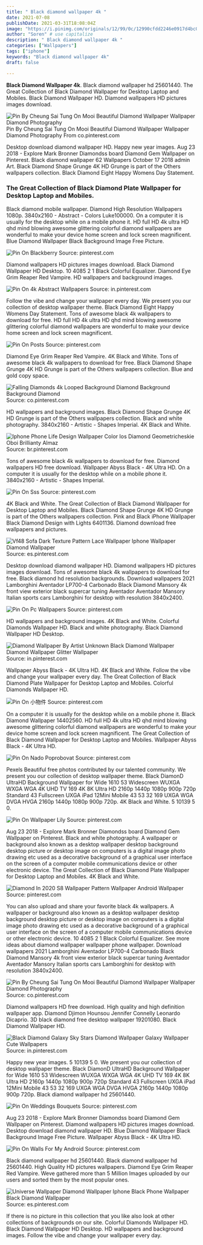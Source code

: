 ```yaml
---
title: " Black diamond wallpaper 4k "
date: 2021-07-08
publishDate: 2021-03-31T18:08:04Z
image: "https://i.pinimg.com/originals/12/99/0c/12990cfdd2246e0917d4bc0f5c894de5.png"
author: "Soren" # use capitalize
description: " Black diamond wallpaper 4k "
categories: ["Wallpapers"]
tags: ["iphone"]
keywords: "Black diamond wallpaper 4k"
draft: false

---
```



**Black Diamond Wallpaper 4k**. Black diamond wallpaper hd 25601440. The Great Collection of Black Diamond Wallpaper for Desktop Laptop and Mobiles. Black Diamond Wallpaper HD. Diamond wallpapers HD pictures images download.

![Pin By Cheung Sai Tung On Mooi Beautiful Diamond Wallpaper Wallpaper Diamond Photography](https://i.pinimg.com/originals/e8/f5/d3/e8f5d333c0f5bce8a9702e5c5f3a1360.jpg "Pin By Cheung Sai Tung On Mooi Beautiful Diamond Wallpaper Wallpaper Diamond Photography")
Pin By Cheung Sai Tung On Mooi Beautiful Diamond Wallpaper Wallpaper Diamond Photography From co.pinterest.com


Desktop download diamond wallpaper HD. Happy new year images. Aug 23 2018 - Explore Mark Bronner Diamondss board Diamond Gem Wallpaper on Pinterest. Black diamond wallpaper 62 Wallpapers October 17 2018 admin Art. Black Diamond Shape Grunge 4K HD Grunge is part of the Others wallpapers collection. Black Diamond Eight Happy Womens Day Statement.

### The Great Collection of Black Diamond Plate Wallpaper for Desktop Laptop and Mobiles.

Black diamond mobile wallpaper. Diamond High Resolution Wallpapers 1080p. 3840x2160 - Abstract - Colors Luke100000. On a computer it is usually for the desktop while on a mobile phone it. HD full HD 4k ultra HD qhd mind blowing awesome glittering colorful diamond wallpapers are wonderful to make your device home screen and lock screen magnificent. Blue Diamond Wallpaper Black Background Image Free Picture.


![Pin On Blackberry](https://i.pinimg.com/originals/2d/99/56/2d9956fa217b17457d6c927412ec43c8.jpg "Pin On Blackberry")
Source: pinterest.com

Diamond wallpapers HD pictures images download. Black Diamond Wallpaper HD Desktop. 10 4085 2 1 Black Colorful Equalizer. Diamond Eye Grim Reaper Red Vampire. HD wallpapers and background images.

![Pin On 4k Abstract Wallpapers](https://i.pinimg.com/originals/e0/67/12/e06712e8eb24f36131fbd0abe1fa069a.jpg "Pin On 4k Abstract Wallpapers")
Source: in.pinterest.com

Follow the vibe and change your wallpaper every day. We present you our collection of desktop wallpaper theme. Black Diamond Eight Happy Womens Day Statement. Tons of awesome black 4k wallpapers to download for free. HD full HD 4k ultra HD qhd mind blowing awesome glittering colorful diamond wallpapers are wonderful to make your device home screen and lock screen magnificent.

![Pin On Posts](https://i.pinimg.com/originals/31/70/f8/3170f8a8976adb4a761a76a69adc59ee.jpg "Pin On Posts")
Source: pinterest.com

Diamond Eye Grim Reaper Red Vampire. 4K Black and White. Tons of awesome black 4k wallpapers to download for free. Black Diamond Shape Grunge 4K HD Grunge is part of the Others wallpapers collection. Blue and gold copy space.

![Falling Diamonds 4k Looped Background Diamond Background Background Diamond](https://i.pinimg.com/originals/cb/7b/21/cb7b2131475fb0484b884ee26e0fab72.jpg "Falling Diamonds 4k Looped Background Diamond Background Background Diamond")
Source: co.pinterest.com

HD wallpapers and background images. Black Diamond Shape Grunge 4K HD Grunge is part of the Others wallpapers collection. Black and white photography. 3840x2160 - Artistic - Shapes Imperial. 4K Black and White.

![Iphone Phone Life Design Wallpaper Color Ios Diamond Geometricheskie Oboi Brillianty Almaz](https://i.pinimg.com/originals/dd/51/75/dd5175f87be46cc6816e2039da9c7cca.png "Iphone Phone Life Design Wallpaper Color Ios Diamond Geometricheskie Oboi Brillianty Almaz")
Source: br.pinterest.com

Tons of awesome black 4k wallpapers to download for free. Diamond wallpapers HD free download. Wallpaper Abyss Black - 4K Ultra HD. On a computer it is usually for the desktop while on a mobile phone it. 3840x2160 - Artistic - Shapes Imperial.

![Pin On Sss](https://i.pinimg.com/736x/e3/89/da/e389da140761adaf25277d885e13b205.jpg "Pin On Sss")
Source: pinterest.com

4K Black and White. The Great Collection of Black Diamond Wallpaper for Desktop Laptop and Mobiles. Black Diamond Shape Grunge 4K HD Grunge is part of the Others wallpapers collection. Pink and Black iPhone Wallpaper Black Diamond Design with Lights 6401136. Diamond download free wallpapers and pictures.

![Vf48 Sofa Dark Texture Pattern Lace Wallpaper Iphone Wallpaper Diamond Wallpaper](https://i.pinimg.com/originals/22/86/31/2286310cfdfc97016782e591e1e0f857.jpg "Vf48 Sofa Dark Texture Pattern Lace Wallpaper Iphone Wallpaper Diamond Wallpaper")
Source: es.pinterest.com

Desktop download diamond wallpaper HD. Diamond wallpapers HD pictures images download. Tons of awesome black 4k wallpapers to download for free. Black diamond hd resolution backgrounds. Download wallpapers 2021 Lamborghini Aventador LP700-4 Carbonado Black Diamond Mansory 4k front view exterior black supercar tuning Aventador Aventador Mansory Italian sports cars Lamborghini for desktop with resolution 3840x2400.

![Pin On Pc Wallpapers](https://i.pinimg.com/736x/3a/ee/1f/3aee1fabce9f49585b07d4c187617e79.jpg "Pin On Pc Wallpapers")
Source: pinterest.com

HD wallpapers and background images. 4K Black and White. Colorful Diamonds Wallpaper HD. Black and white photography. Black Diamond Wallpaper HD Desktop.

![Diamond Wallpaper By Artist Unknown Black Diamond Wallpaper Diamond Wallpaper Glitter Wallpaper](https://i.pinimg.com/originals/14/c2/6d/14c26dba53c56f4a186615af6f926729.jpg "Diamond Wallpaper By Artist Unknown Black Diamond Wallpaper Diamond Wallpaper Glitter Wallpaper")
Source: in.pinterest.com

Wallpaper Abyss Black - 4K Ultra HD. 4K Black and White. Follow the vibe and change your wallpaper every day. The Great Collection of Black Diamond Plate Wallpaper for Desktop Laptop and Mobiles. Colorful Diamonds Wallpaper HD.

![Pin On 小物件](https://i.pinimg.com/originals/d6/33/94/d6339471d616b762549930935a7f445d.jpg "Pin On 小物件")
Source: pinterest.com

On a computer it is usually for the desktop while on a mobile phone it. Black Diamond Wallpaper 14402560. HD full HD 4k ultra HD qhd mind blowing awesome glittering colorful diamond wallpapers are wonderful to make your device home screen and lock screen magnificent. The Great Collection of Black Diamond Wallpaper for Desktop Laptop and Mobiles. Wallpaper Abyss Black - 4K Ultra HD.

![Pin On Nado Poprobovat](https://i.pinimg.com/originals/77/cd/13/77cd13a7d0515a192e5e855d9ef1d2f0.jpg "Pin On Nado Poprobovat")
Source: pinterest.com

Pexels Beautiful free photos contributed by our talented community. We present you our collection of desktop wallpaper theme. Black DiamonD UltraHD Background Wallpaper for Wide 1610 53 Widescreen WUXGA WXGA WGA 4K UHD TV 169 4K 8K Ultra HD 2160p 1440p 1080p 900p 720p Standard 43 Fullscreen UXGA iPad 12Mini Mobile 43 53 32 169 UXGA WGA DVGA HVGA 2160p 1440p 1080p 900p 720p. 4K Black and White. 5 10139 5 0.

![Pin On Wallpaper Lily](https://i.pinimg.com/originals/b3/6f/e0/b36fe09158ec41d9803c05a59da1f401.png "Pin On Wallpaper Lily")
Source: pinterest.com

Aug 23 2018 - Explore Mark Bronner Diamondss board Diamond Gem Wallpaper on Pinterest. Black and white photography. A wallpaper or background also known as a desktop wallpaper desktop background desktop picture or desktop image on computers is a digital image photo drawing etc used as a decorative background of a graphical user interface on the screen of a computer mobile communications device or other electronic device. The Great Collection of Black Diamond Plate Wallpaper for Desktop Laptop and Mobiles. 4K Black and White.

![Diamond In 2020 S8 Wallpaper Pattern Wallpaper Android Wallpaper](https://i.pinimg.com/originals/b8/89/2c/b8892ca39d26fef51ac976e2b7890075.jpg "Diamond In 2020 S8 Wallpaper Pattern Wallpaper Android Wallpaper")
Source: pinterest.com

You can also upload and share your favorite black 4k wallpapers. A wallpaper or background also known as a desktop wallpaper desktop background desktop picture or desktop image on computers is a digital image photo drawing etc used as a decorative background of a graphical user interface on the screen of a computer mobile communications device or other electronic device. 10 4085 2 1 Black Colorful Equalizer. See more ideas about diamond wallpaper wallpaper phone wallpaper. Download wallpapers 2021 Lamborghini Aventador LP700-4 Carbonado Black Diamond Mansory 4k front view exterior black supercar tuning Aventador Aventador Mansory Italian sports cars Lamborghini for desktop with resolution 3840x2400.

![Pin By Cheung Sai Tung On Mooi Beautiful Diamond Wallpaper Wallpaper Diamond Photography](https://i.pinimg.com/originals/e8/f5/d3/e8f5d333c0f5bce8a9702e5c5f3a1360.jpg "Pin By Cheung Sai Tung On Mooi Beautiful Diamond Wallpaper Wallpaper Diamond Photography")
Source: co.pinterest.com

Diamond wallpapers HD free download. High quality and high definition wallpaper app. Diamond Djimon Hounsou Jennifer Connelly Leonardo Dicaprio. 3D black diamond free desktop wallpaper 19201080. Black Diamond Wallpaper HD.

![Black Diamond Galaxy Sky Stars Diamond Wallpaper Galaxy Wallpaper Cute Wallpapers](https://i.pinimg.com/originals/83/66/64/836664a698b69b3593b17935d7a6fde2.jpg "Black Diamond Galaxy Sky Stars Diamond Wallpaper Galaxy Wallpaper Cute Wallpapers")
Source: in.pinterest.com

Happy new year images. 5 10139 5 0. We present you our collection of desktop wallpaper theme. Black DiamonD UltraHD Background Wallpaper for Wide 1610 53 Widescreen WUXGA WXGA WGA 4K UHD TV 169 4K 8K Ultra HD 2160p 1440p 1080p 900p 720p Standard 43 Fullscreen UXGA iPad 12Mini Mobile 43 53 32 169 UXGA WGA DVGA HVGA 2160p 1440p 1080p 900p 720p. Black diamond wallpaper hd 25601440.

![Pin On Weddings Bouquets](https://i.pinimg.com/originals/ba/50/85/ba508572a7c0590944d48c144ab25e69.jpg "Pin On Weddings Bouquets")
Source: pinterest.com

Aug 23 2018 - Explore Mark Bronner Diamondss board Diamond Gem Wallpaper on Pinterest. Diamond wallpapers HD pictures images download. Desktop download diamond wallpaper HD. Blue Diamond Wallpaper Black Background Image Free Picture. Wallpaper Abyss Black - 4K Ultra HD.

![Pin On Walls For My Android](https://i.pinimg.com/736x/50/30/de/5030def1e54d34f452ac3d081af7c4a9.jpg "Pin On Walls For My Android")
Source: pinterest.com

Black diamond wallpaper hd 25601440. Black diamond wallpaper hd 25601440. High Quality HD pictures wallpapers. Diamond Eye Grim Reaper Red Vampire. Weve gathered more than 5 Million Images uploaded by our users and sorted them by the most popular ones.

![Universe Wallpaper Diamond Wallpaper Iphone Black Phone Wallpaper Black Diamond Wallpaper](https://i.pinimg.com/originals/12/99/0c/12990cfdd2246e0917d4bc0f5c894de5.png "Universe Wallpaper Diamond Wallpaper Iphone Black Phone Wallpaper Black Diamond Wallpaper")
Source: es.pinterest.com

If there is no picture in this collection that you like also look at other collections of backgrounds on our site. Colorful Diamonds Wallpaper HD. Black Diamond Wallpaper HD Desktop. HD wallpapers and background images. Follow the vibe and change your wallpaper every day.


